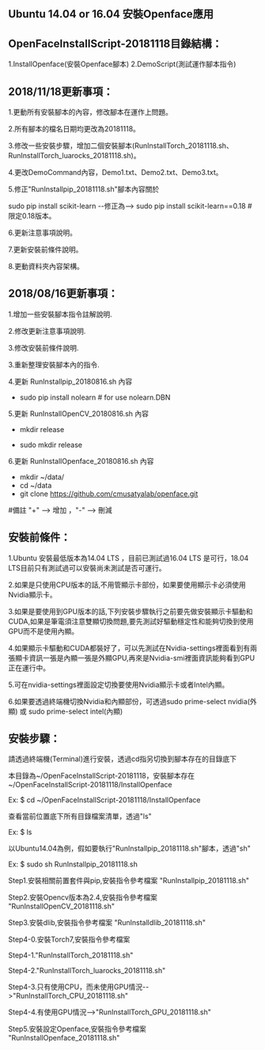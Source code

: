 Ubuntu 14.04 or 16.04 安裝Openface應用
----------------------------------------------------------------------------------------------------------------------------------

OpenFaceInstallScript-20181118目錄結構：
----------------------------------------------------------------------------------------------------------------------------------
1.InstallOpenface(安裝Openface腳本)
2.DemoScript(測試運作腳本指令)

2018/11/18更新事項：
----------------------------------------------------------------------------------------------------------------------------------
1.更動所有安裝腳本的內容，修改腳本在運作上問題。

2.所有腳本的檔名日期均更改為20181118。

3.修改一些安裝步驟，增加二個安裝腳本(RunInstallTorch_20181118.sh、RunInstallTorch_luarocks_20181118.sh)。

4.更改DemoCommand內容，Demo1.txt、Demo2.txt、Demo3.txt。

5.修正"RunInstallpip_20181118.sh"腳本內容關於

sudo pip install scikit-learn  --修正為--> sudo pip install scikit-learn==0.18 #限定0.18版本。

6.更新注意事項說明。

7.更新安裝前條件說明。

8.更動資料夾內容架構。


2018/08/16更新事項：
-----------------------------------------------------------------------------------------------------------------------------------
1.增加一些安裝腳本指令註解說明.

2.修改更新注意事項說明.

3.修改安裝前條件說明.

3.重新整理安裝腳本內的指令.

4.更新 RunInstallpip_20180816.sh 內容
  + sudo pip install nolearn # for use nolearn.DBN
  
5.更新 RunInstallOpenCV_20180816.sh 內容
  - mkdir release
  + sudo mkdir release
  
6.更新 RunInstallOpenface_20180816.sh 內容
  + mkdir ~/data/
  + cd ~/data
  + git clone https://github.com/cmusatyalab/openface.git
  
#備註 "+" --> 增加 ，"-" --> 刪減

安裝前條件：
---------------------------------------------------------------------------------------------------------------------------------------
1.Ubuntu 安裝最低版本為14.04 LTS ，目前已測試過16.04 LTS 是可行，18.04 LTS目前只有測試過可以安裝尚未測試是否可運行。

2.如果是只使用CPU版本的話,不用管顯示卡部份，如果要使用顯示卡必須使用Nvidia顯示卡。

3.如果是要使用到GPU版本的話,下列安裝步驟執行之前要先做安裝顯示卡驅動和CUDA,如果是筆電須注意雙顯切換問題,要先測試好驅動穩定性和能夠切換到使用GPU而不是使用內顯。

4.如果顯示卡驅動和CUDA都裝好了，可以先測試在Nvidia-settings裡面看到有兩張顯卡資訊一張是內顯一張是外顯GPU,再來是Nvidia-smi裡面資訊能夠看到GPU正在運行中。

5.可在nvidia-settings裡面設定切換要使用Nvidia顯示卡或者Intel內顯。

6.如果要透過終端機切換Nvidia和內顯部份，可透過sudo prime-select nvidia(外顯) 或 sudo prime-select intel(內顯)

安裝步驟：
---------------------------------------------------------------------------------------------------------------------------------------
請透過終端機(Terminal)進行安裝，透過cd指另切換到腳本存在的目錄底下

本目錄為~/OpenFaceInstallScript-20181118，安裝腳本存在~/OpenFaceInstallScript-20181118/InstallOpenface

Ex:
$ cd ~/OpenFaceInstallScript-20181118/InstallOpenface



查看當前位置底下所有目錄檔案清單，透過"ls"

Ex:
$ ls



以Ubuntu14.04為例，假如要執行"RunInstallpip_20181118.sh"腳本，透過"sh"

Ex:
$ sudo sh RunInstallpip_20181118.sh


Step1.安裝相關前置套件與pip,安裝指令參考檔案 "RunInstallpip_20181118.sh"

Step2.安裝Opencv版本為2.4,安裝指令參考檔案 "RunInstallOpenCV_20181118.sh"

Step3.安裝dlib,安裝指令參考檔案 "RunInstalldlib_20181118.sh"

Step4-0.安裝Torch7,安裝指令參考檔案

Step4-1."RunInstallTorch_20181118.sh"

Step4-2."RunInstallTorch_luarocks_20181118.sh"

Step4-3.只有使用CPU，而未使用GPU情況-->"RunInstallTorch_CPU_20181118.sh"

Step4-4.有使用GPU情況-->"RunInstallTorch_GPU_20181118.sh"

Step5.安裝設定Openface,安裝指令參考檔案 "RunInstallOpenface_20181118.sh"
